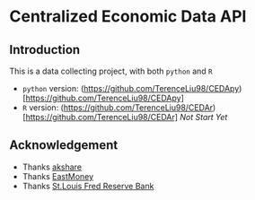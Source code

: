 # Centralized Economic Data API

## Introduction

This is a data collecting project, with both `python` and `R`

* `python` version: (https://github.com/TerenceLiu98/CEDApy)[https://github.com/TerenceLiu98/CEDApy]
* `R` version: (https://github.com/TerenceLiu98/CEDAr)[https://github.com/TerenceLiu98/CEDAr] *Not Start Yet*


## Acknowledgement

* Thanks [akshare](https://github.com/jindaxiang/akshare/)
* Thanks [EastMoney](https://www.eastmoney.com)
* Thanks [St.Louis Fred Reserve Bank](https://fred.stlouisfed.org/)